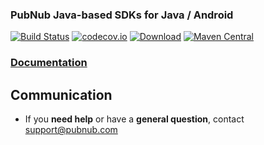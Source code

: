 

### PubNub Java-based SDKs for Java / Android


[![Build Status](https://travis-ci.org/pubnub/java.svg?branch=master)](https://travis-ci.org/pubnub/java)
[![codecov.io](https://codecov.io/github/pubnub/java/coverage.svg?branch=edge)](https://codecov.io/github/pubnub/java?branch=edge)
[![Download](https://api.bintray.com/packages/bintray/jcenter/com.pubnub%3Apubnub-gson/images/download.svg)](https://bintray.com/bintray/jcenter/com.pubnub%3Apubnub-gson/_latestVersion)
[![Maven Central](https://img.shields.io/maven-central/v/com.pubnub/pubnub-gson.svg)]()

### [Documentation](https://www.pubnub.com/docs/java/pubnub-java-sdk-v4)

## Communication

- If you **need help** or have a **general question**, contact <support@pubnub.com>
